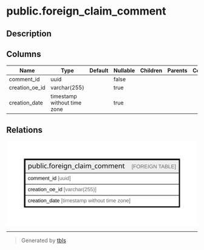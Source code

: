 # public.foreign_claim_comment

## Description

## Columns

| Name | Type | Default | Nullable | Children | Parents | Comment |
| ---- | ---- | ------- | -------- | -------- | ------- | ------- |
| comment_id | uuid |  | false |  |  |  |
| creation_oe_id | varchar(255) |  | true |  |  |  |
| creation_date | timestamp without time zone |  | true |  |  |  |

## Relations

![er](public.foreign_claim_comment.svg)

---

> Generated by [tbls](https://github.com/k1LoW/tbls)
